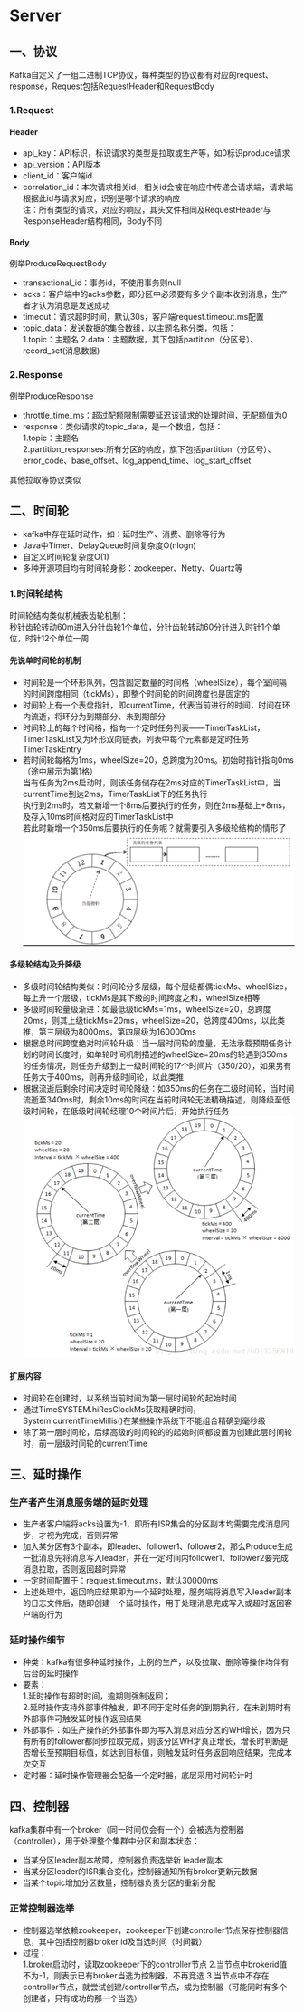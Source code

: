 # Server
## 一、协议
Kafka自定义了一组二进制TCP协议，每种类型的协议都有对应的request、response，Request包括RequestHeader和RequestBody   
### 1.Request
#### Header
- api_key：API标识，标识请求的类型是拉取或生产等，如0标识produce请求
- api_version：API版本
- client_id：客户端id
- correlation_id：本次请求相关id，相关id会被在响应中传递会请求端，请求端根据此id与请求对应，识别是哪个请求的响应   
注：所有类型的请求，对应的响应，其头文件相同及RequestHeader与ResponseHeader结构相同，Body不同
#### Body
例举ProduceRequestBody
- transactional_id：事务id，不使用事务则null
- acks：客户端中的acks参数，即分区中必须要有多少个副本收到消息，生产者才认为消息是发送成功
- timeout：请求超时时间，默认30s，客户端request.timeout.ms配置
- topic_data：发送数据的集合数组，以主题名称分类，包括：   
1.topic：主题名
2.data：主题数据，其下包括partition（分区号）、record_set(消息数据)

### 2.Response
例举ProduceResponse
- throttle_time_ms：超过配额限制需要延迟该请求的处理时间，无配额值为0
- response：类似请求的topic_data，是一个数组，包括：   
1.topic：主题名   
2.partition_responses:所有分区的响应，旗下包括partition（分区号）、error_code、base_offset、log_append_time、log_start_offset

其他拉取等协议类似

## 二、时间轮
- kafka中存在延时动作，如：延时生产、消费、删除等行为
- Java中Timer、DelayQueue时间复杂度O(nlogn)
- 自定义时间轮复杂度O(1)
- 多种开源项目均有时间轮身影：zookeeper、Netty、Quartz等

### 1.时间轮结构
时间轮结构类似机械表齿轮机制：   
秒针齿轮转动60m进入分针齿轮1个单位，分针齿轮转动60分针进入时针1个单位，时针12个单位一周   
#### 先说单时间轮的机制   
- 时间轮是一个环形队列，包含固定数量的时间格（wheelSize），每个室间隔的时间跨度相同（tickMs），即整个时间轮的时间跨度也是固定的   
- 时间轮上有一个表盘指针，即currentTime，代表当前进行的时间，时间在环内流逝，将环分为到期部分、未到期部分   
- 时间轮上的每个时间格，指向一个定时任务列表——TimerTaskList，TimerTaskList又为环形双向链表，列表中每个元素都是定时任务TimerTaskEntry
- 若时间轮每格为1ms，wheelSize=20，总跨度为20ms。初始时指针指向0ms（途中展示为第1格）   
当有任务为2ms启动时，则该任务储存在2ms对应的TimerTaskList中，当currentTime到达2ms，TimerTaskList下的任务执行   
执行到2ms时，若又新增一个8ms后要执行的任务，则在2ms基础上+8ms，及存入10ms时间格对应的TimerTaskList中   
若此时新增一个350ms后要执行的任务呢？就需要引入多级轮结构的情形了
![](pic/09Server/time_wheel_single.png)
#### 多级轮结构及升降级
- 多级时间轮结构类似：时间轮分多层级，每个层级都偶tickMs、wheelSize，每上升一个层级，tickMs是其下级的时间跨度之和，wheelSize相等
- 多级时间轮量级渐进：如最低级tickMs=1ms，wheelSize=20，总跨度20ms，则其上级tickMs=20ms，wheelSize=20，总跨度400ms，以此类推，第三层级为8000ms，第四层级为160000ms
- 根据总时间跨度绝对时间轮升级：当一层时间轮的度量，无法承载预期任务计划的时间长度时，如单轮时间机制描述的wheelSize=20ms的轮遇到350ms的任务情况，则任务升级到上一级时间轮的17个时间片（350/20），如果另有任务大于400ms，则再升级时间轮，以此类推
- 根据流逝后剩余时间决定时间轮降级：如350ms的任务在二级时间轮，当时间流逝至340ms时，剩余10ms的时间在当前时间轮无法精确描述，则降级至低级时间轮，在低级时间轮经理10个时间片后，开始执行任务
![](pic/09Server/time_wheel_muti.png)
#### 扩展内容
- 时间轮在创建时，以系统当前时间为第一层时间轮的起始时间
- 通过TimeSYSTEM.hiResClockMs获取精确时间，System.currentTimeMillis()在某些操作系统下不能组合精确到毫秒级
- 除了第一层时间轮，后续高级的时间轮的的起始时间都设置为创建此层时间轮时，前一层级时间轮的currentTime

## 三、延时操作
### 生产者产生消息服务端的延时处理
- 生产者客户端将acks设置为-1，即所有ISR集合的分区副本均需要完成消息同步，才视为完成，否则异常
- 加入某分区有3个副本，即leader、follower1、follower2，那么Produce生成一批消息先将消息写入leader，并在一定时间内follower1、follower2要完成消息拉取，否则返回超时异常
- 一定时间配置于：request.timeout.ms，默认30000ms
- 上述处理中，返回响应结果即为一个延时处理，服务端将消息写入leader副本的日志文件后，随即创建一个延时操作，用于处理消息完成写入或超时返回客户端的行为
### 延时操作细节
- 种类：kafka有很多种延时操作，上例的生产，以及拉取、删除等操作均伴有后台的延时操作
- 要素：   
1.延时操作有超时时间，逾期则强制返回；   
2.延时操作支持外部事件触发，即不同于定时任务的到期执行，在未到期时有外部事件可触发延时操作返回结果
- 外部事件：如生产操作的外部事件即为写入消息对应分区的WH增长，因为只有所有的follower都同步拉取完成，则该分区WH才真正增长，增长时判断是否增长至预期目标值，如达到目标值，则触发延时任务返回响应结果，完成本次交互
- 定时器：延时操作管理器会配备一个定时器，底层采用时间轮计时

## 四、控制器
kafka集群中有一个broker（同一时间仅会有一个）会被选为控制器（controller），用于处理整个集群中分区和副本状态：
- 当某分区leader副本故障，控制器负责选举新 leader副本
- 当某分区leader的ISR集合变化，控制器通知所有broker更新元数据
- 当某个topic增加分区数量，控制器负责分区的重新分配
### 正常控制器选举
- 控制器选举依赖zookeeper，zookeeper下创建controller节点保存控制器信息，其中包括控制器broker id及当选时间（时间戳）
- 过程：   
1.broker启动时，读取zookeeper下的controller节点
2.当节点中brokerid值不为-1，则表示已有broker当选为控制器，不再竞选
3.当节点中不存在controller节点，就尝试创建/controller节点，成为控制器（可能同时有多个创建者，只有成功的那一个当选）
### 
